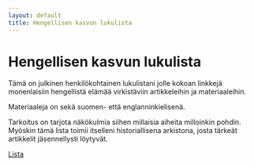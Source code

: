 ```yaml
---
layout: default
title: Hengellisen kasvun lukulista
---
```


<h1 id="title">Hengellisen kasvun lukulista</h1>


Tämä on julkinen henkilökohtainen lukulistani jolle kokoan linkkejä monenlaisiin hengellistä elämää virkistäviin artikkeleihin ja materiaaleihin.


Materiaaleja on sekä suomen- että englanninkielisenä.


Tarkoitus on tarjota näkökulmia siihen millaisia aiheita milloinkin pohdin. Myöskin tämä lista toimii itselleni historiallisena arkistona, josta tärkeät artikkelit jäsennellysti löytyvät.


<a href="lista" type="button">Lista</a>
